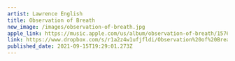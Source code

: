 ```yaml
---
artist: Lawrence English
title: Observation of Breath
new_image: /images/observation-of-breath.jpg
apple_link: https://music.apple.com/us/album/observation-of-breath/1576689124
link: https://www.dropbox.com/s/r1a2z4w1ufjfldi/Observation%20of%20Breath.zip?dl=1
published_date: 2021-09-15T19:29:01.273Z
---
```


